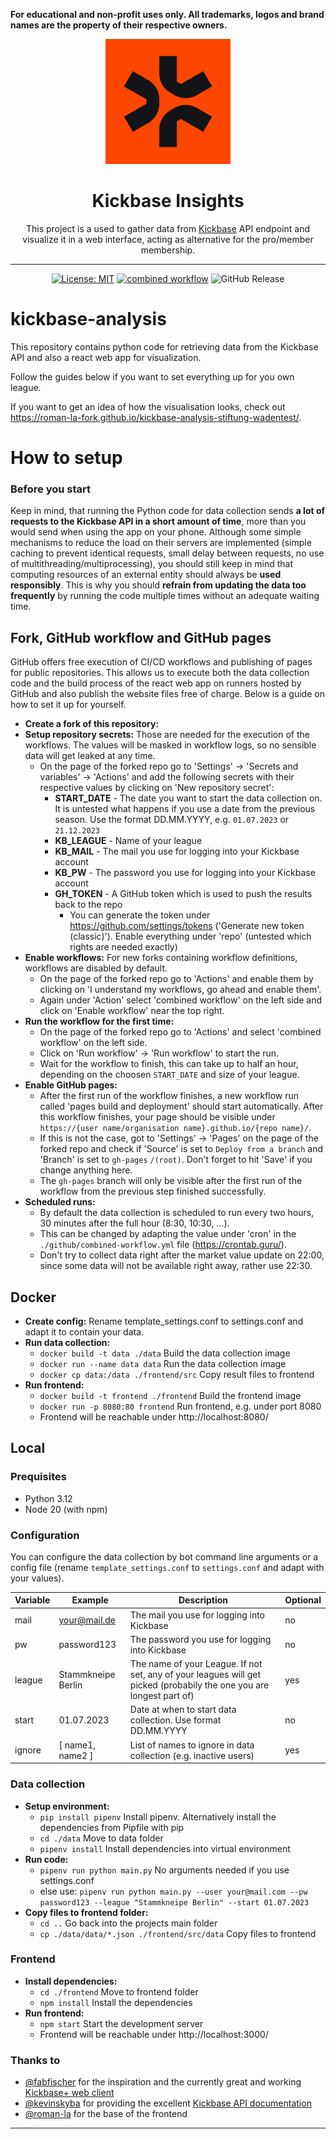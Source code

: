**For educational and non-profit uses only. All trademarks, logos and brand names are the property of their respective owners.**

<div align="center">
  <a href="https://de.kickbase.com/"><img width="200" alt="Logo" src="logo/kickbase.jpg"></a>
  <br>
  <h1>Kickbase Insights</h1>
  This project is a used to gather data from <a href="https://www.kickbase.com/">Kickbase</a> API endpoint and visualize it in a web interface, acting as alternative for the pro/member membership.

  ---

  <!-- Placeholder for badges -->
  [![License: MIT](https://img.shields.io/badge/License-MIT-yellow.svg)](https://opensource.org/licenses/MIT) [![combined workflow](https://github.com/senoramarillo/kickbase-analysis/actions/workflows/combined-workflow.yml/badge.svg)](https://github.com/senoramarillo/kickbase-analysis/actions/workflows/combined-workflow.yml) ![GitHub Release](https://img.shields.io/github/v/release/senoramarillo/kickbase-analysis)
</div>

# kickbase-analysis

This repository contains python code for retrieving data from the Kickbase API and also a react web app for visualization.

Follow the guides below if you want to set everything up for you own league.

If you want to get an idea of how the visualisation looks, check out https://roman-la-fork.github.io/kickbase-analysis-stiftung-wadentest/.

# How to setup

### Before you start

Keep in mind, that running the Python code for data collection sends **a lot of requests to the Kickbase API in a short amount of time**, more than you would send when using the app on your phone. Although some simple mechanisms to reduce the load on their servers are implemented (simple caching to prevent identical requests, small delay between requests, no use of multithreading/multiprocessing), you should still keep in mind that computing resources of an external entity should always be **used responsibly**. This is why you should **refrain from updating the data too frequently** by running the code multiple times without an adequate waiting time.

## Fork, GitHub workflow and GitHub pages

GitHub offers free execution of CI/CD workflows and publishing of pages for public repositories. This allows us to execute both the data collection code and the build process of the react web app on runners hosted by GitHub and also publish the website files free of charge. Below is a guide on how to set it up for yourself.

- **Create a fork of this repository:**
- **Setup repository secrets:** Those are needed for the execution of the workflows. The values will be masked in workflow logs, so no sensible data will get leaked at any time.
    - On the page of the forked repo go to 'Settings' -> 'Secrets and variables' -> 'Actions' and add the following secrets with their respective values by clicking on 'New repository secret':
        - **START_DATE** - The date you want to start the data collection on. It is untested what happens if you use a date from the previous season. Use the format DD.MM.YYYY, e.g. `01.07.2023` or `21.12.2023`
        - **KB_LEAGUE** - Name of your league
        - **KB_MAIL** - The mail you use for logging into your Kickbase account
        - **KB_PW** - The password you use for logging into your Kickbase account
        - **GH_TOKEN** - A GitHub token which is used to push the results back to the repo
            - You can generate the token under https://github.com/settings/tokens ('Generate new token (classic)'). Enable everything under 'repo' (untested which rights are needed exactly)
- **Enable workflows:** For new forks containing workflow definitions, workflows are disabled by default.
    - On the page of the forked repo go to 'Actions' and enable them by clicking on 'I understand my workflows, go ahead and enable them'.
    - Again under 'Action' select 'combined workflow' on the left side and click on 'Enable workflow' near the top right.
- **Run the workflow for the first time:**
    - On the page of the forked repo go to 'Actions' and select 'combined workflow' on the left side.
    - Click on 'Run workflow' -> 'Run workflow' to start the run.
    - Wait for the workflow to finish, this can take up to half an hour, depending on the choosen `START_DATE` and size of your league.
- **Enable GitHub pages:**
    - After the first run of the workflow finishes, a new workflow run called 'pages build and deployment' should start automatically. After this workflow finishes, your page should be visible under `https://{user name/organisation name}.github.io/{repo name}/`.
    - If this is not the case, got to 'Settings' -> 'Pages' on the page of the forked repo and check if 'Source' is set to `Deploy from a branch` and 'Branch' is set to `gh-pages` `/(root)`. Don't forget to hit 'Save' if you change anything here.
    - The `gh-pages` branch will only be visible after the first run of the workflow from the previous step finished successfully.
- **Scheduled runs:**
    - By default the data collection is scheduled to run every two hours, 30 minutes after the full hour (8:30, 10:30, ...).
    - This can be changed by adapting the value under 'cron' in the `./github/combined-workflow.yml` file (https://crontab.guru/).
    - Don't try to collect data right after the market value update on 22:00, since some data will not be available right away, rather use 22:30.

## Docker

- **Create config:** Rename template_settings.conf to settings.conf and adapt it to contain your data.
- **Run data collection:** 
    - `docker build -t data ./data` Build the data collection image
    - `docker run --name data data` Run the data collection image
    - `docker cp data:/data ./frontend/src` Copy result files to frontend
- **Run frontend:**
    - `docker build -t frontend ./frontend` Build the frontend image
    - `docker run -p 8080:80 frontend` Run frontend, e.g. under port 8080
    - Frontend will be reachable under http://localhost:8080/

## Local

### Prequisites

- Python 3.12
- Node 20 (with npm)

### Configuration

You can configure the data collection by bot command line arguments or a config file (rename `template_settings.conf` to `settings.conf` and adapt with your values).

| Variable | Example | Description | Optional |
| - | - | - | - |
| mail | your@mail.de | The mail you use for logging into Kickbase | no |
| pw | password123 | The password you use for logging into Kickbase | no |
| league | Stammkneipe Berlin | The name of your League. If not set, any of your leagues will get picked (probabily the one you are longest part of) | yes |
| start | 01.07.2023 | Date at when to start data collection. Use format DD.MM.YYYY | no |
| ignore | [ name1, name2 ] | List of names to ignore in data collection (e.g. inactive users) | yes |

### Data collection

- **Setup environment:**
    - `pip install pipenv` Install pipenv. Alternatively install the dependencies from Pipfile with pip
    - `cd ./data` Move to data folder
    - `pipenv install` Install dependencies into virtual environment
- **Run code:**
    - `pipenv run python main.py` No arguments needed if you use settings.conf
    - else use: `pipenv run python main.py --user your@mail.com --pw password123 --league "Stammkneipe Berlin" --start 01.07.2023`
- **Copy files to frontend folder:**
    - `cd ..` Go back into the projects main folder
    - `cp ./data/data/*.json ./frontend/src/data` Copy files to frontend

### Frontend

- **Install dependencies:**
    - `cd ./frontend` Move to frontend folder
    - `npm install` Install the dependencies
- **Run frontend:**
    - `npm start` Start the development server
    - Frontend will be reachable under http://localhost:3000/

### Thanks to
- [@fabfischer](https://github.com/fabfischer) for the inspiration and the currently great and working [Kickbase+ web client](https://github.com/fabfischer/kickbase-plus)  
- [@kevinskyba](https://github.com/kevinskyba) for providing the excellent [Kickbase API documentation](https://kevinskyba.github.io/kickbase-api-doc)  
- [@roman-la](https://github.com/roman-la) for the base of the frontend  

---
